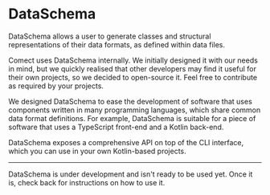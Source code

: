 # DataSchema

DataSchema allows a user to generate classes and structural representations of their data formats, as
defined within data files.

Comect uses DataSchema internally. We initially designed it with our needs in mind, but we quickly realised that other
developers may find it useful for their own projects, so we decided to open-source it. Feel free to contribute as
required by your projects.

We designed DataSchema to ease the development of software that uses components written in many programming languages,
which share common data format definitions. For example, DataSchema is suitable for a piece of software that uses a 
TypeScript front-end and a Kotlin back-end.

DataSchema exposes a comprehensive API on top of the CLI interface, which you can use in your own Kotlin-based 
projects. 

---

DataSchema is under development and isn't ready to be used yet. Once it is, check back for instructions on how to 
use it.

